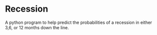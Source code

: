 # Recession
A python program to help predict the probabilities of a recession in either 3,6, or 12 months down the line.
